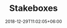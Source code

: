 ---
title: "Stakeboxes"
date: 2018-12-29T11:02:05+06:00
icon: "ti-panel"
description: "Stakeboxes such as the NavDroid and NavPi"
type : "pages"
---
